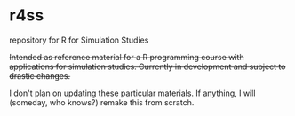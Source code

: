 # r4ss

repository for R for Simulation Studies

~~Intended as reference material for a R programming course with applications for simulation studies. Currently in development and subject to drastic changes.~~

I don't plan on updating these particular materials. If anything, I will (someday, who knows?) remake this from scratch.
